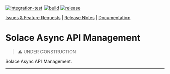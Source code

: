 
[![integration-test](https://github.com/solace-iot-team/async-apim/actions/workflows/integration-test.yml/badge.svg?branch=main)](https://github.com/solace-iot-team/async-apim/actions/workflows/integration-test.yml)
[![build](https://github.com/solace-iot-team/async-apim/actions/workflows/build.yml/badge.svg)](https://github.com/solace-iot-team/async-apim/actions/workflows/build.yml)
[![release](https://github.com/solace-iot-team/async-apim/actions/workflows/release.yml/badge.svg)](https://github.com/solace-iot-team/async-apim/actions/workflows/release.yml)


[Issues & Feature Requests](https://github.com/solace-iot-team/async-apim/issues) |
[Release Notes](./ReleaseNotes.md) |
[Documentation](https://solace-iot-team.github.io/async-apim/)

# Solace Async API Management

> :warning: UNDER CONSTRUCTION

Solace Async API Management.


---
